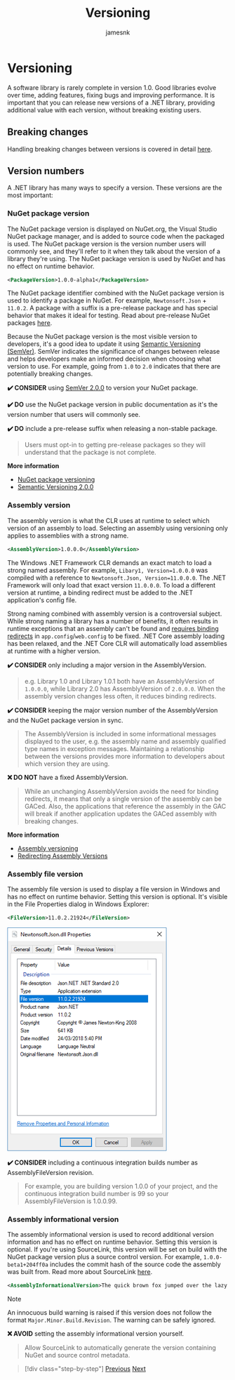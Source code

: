 ﻿---
title: Versioning
description: Best practice recommendations for versioning .NET libraries.
author: jamesnk
ms.author: James.NewtonKing
ms.date: 09/20/2018
---
# Versioning

A software library is rarely complete in version 1.0. Good libraries evolve over time, adding features, fixing bugs and improving performance. It is important that you can release new versions of a .NET library, providing additional value with each version, without breaking existing users.

## Breaking changes

Handling breaking changes between versions is covered in detail [here](./breaking-changes.md).

## Version numbers

A .NET library has many ways to specify a version. These versions are the most important:

### NuGet package version

The NuGet package version is displayed on NuGet.org, the Visual Studio NuGet package manager, and is added to source code when the packaged is used. The NuGet package version is the version number users will commonly see, and they'll refer to it when they talk about the version of a library they're using. The NuGet package version is used by NuGet and has no effect on runtime behavior.

```xml
<PackageVersion>1.0.0-alpha1</PackageVersion>
```

The NuGet package identifier combined with the NuGet package version is used to identify a package in NuGet. For example, `Newtonsoft.Json` + `11.0.2`. A package with a suffix is a pre-release package and has special behavior that makes it ideal for testing. Read about pre-release NuGet packages [here](./nuget.md#pre-release-packages).

Because the NuGet package version is the most visible version to developers, it's a good idea to update it using [Semantic Versioning (SemVer)](https://semver.org/). SemVer indicates the significance of changes between release and helps developers make an informed decision when choosing what version to use. For example, going from `1.0` to `2.0` indicates that there are potentially breaking changes.

**✔️ CONSIDER** using [SemVer 2.0.0](https://semver.org/) to version your NuGet package.

**✔️ DO** use the NuGet package version in public documentation as it's the version number that users will commonly see.

**✔️ DO** include a pre-release suffix when releasing a non-stable package.

> Users must opt-in to getting pre-release packages so they will understand that the package is not complete.

**More information**

* [NuGet package versioning](https://docs.microsoft.com/en-us/nuget/reference/package-versioning)
* [Semantic Versioning 2.0.0](https://semver.org/)

### Assembly version

The assembly version is what the CLR uses at runtime to select which version of an assembly to load. Selecting an assembly using versioning only applies to assemblies with a strong name.

```xml
<AssemblyVersion>1.0.0.0</AssemblyVersion>
```

The Windows .NET Framework CLR demands an exact match to load a strong named assembly. For example, `Libary1, Version=1.0.0.0` was compiled with a reference to `Newtonsoft.Json, Version=11.0.0.0`. The .NET Framework will only load that exact version `11.0.0.0`. To load a different version at runtime, a binding redirect must be added to the .NET application's config file.

Strong naming combined with assembly version is a controversial subject. While strong naming a library has a number of benefits, it often results in runtime exceptions that an assembly can't be found and [requires binding redirects](https://docs.microsoft.com/en-us/dotnet/framework/configure-apps/redirect-assembly-versions) in `app.config`/`web.config` to be fixed. .NET Core assembly loading has been relaxed, and the .NET Core CLR will automatically load assemblies at runtime with a higher version.

**✔️ CONSIDER** only including a major version in the AssemblyVersion.

> e.g. Library 1.0 and Library 1.0.1 both have an AssemblyVersion of `1.0.0.0`, while Library 2.0 has AssemblyVersion of `2.0.0.0`. When the assembly version changes less often, it reduces binding redirects.

**✔️ CONSIDER** keeping the major version number of the AssemblyVersion and the NuGet package version in sync.

> The AssemblyVersion is included in some informational messages displayed to the user, e.g. the assembly name and assembly qualified type names in exception messages. Maintaining a relationship between the versions provides more information to developers about which version they are using.

**❌ DO NOT** have a fixed AssemblyVersion.

> While an unchanging AssemblyVersion avoids the need for binding redirects, it means that only a single version of the assembly can be GACed. Also, the applications that reference the assembly in the GAC will break if another application updates the GACed assembly with breaking changes.

**More information**

* [Assembly versioning](https://docs.microsoft.com/en-us/dotnet/framework/app-domains/assembly-versioning)
* [Redirecting Assembly Versions](https://docs.microsoft.com/en-us/dotnet/framework/configure-apps/redirect-assembly-versions)

### Assembly file version

The assembly file version is used to display a file version in Windows and has no effect on runtime behavior. Setting this version is optional. It's visible in the File Properties dialog in Windows Explorer:

```xml
<FileVersion>11.0.2.21924</FileVersion>
```

![Windows Explorer](./media/win-properties.png "Windows Explorer")

**✔️ CONSIDER** including a continuous integration builds number as AssemblyFileVersion revision.

> For example, you are building version 1.0.0 of your project, and the continuous integration build number is 99 so your AssemblyFileVersion is 1.0.0.99.

### Assembly informational version

The assembly informational version is used to record additional version information and has no effect on runtime behavior. Setting this version is optional. If you're using SourceLink, this version will be set on build with the NuGet package version plus a source control version. For example, `1.0.0-beta1+204ff0a` includes the commit hash of the source code the assembly was built from. Read more about SourceLink [here](./sourcelink.md).

```xml
<AssemblyInformationalVersion>The quick brown fox jumped over the lazy dog.</AssemblyInformationalVersion>
```

> [!NOTE]
> An innocuous build warning is raised if this version does not follow the format `Major.Minor.Build.Revision`. The warning can be safely ignored.

**❌ AVOID** setting the assembly informational version yourself.

> Allow SourceLink to automatically generate the version containing NuGet and source control metadata.

>[!div class="step-by-step"]
[Previous](./nuget-publishing.md)
[Next](./breaking-changes.md)